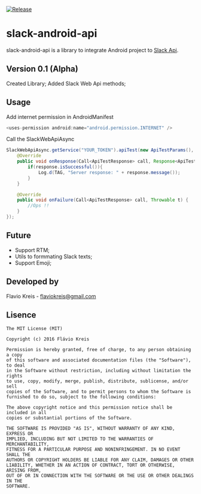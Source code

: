 [![Release](https://jitpack.io/v/User/Repo.svg)](https://jitpack.io/#flaviokreis/slack-android-api)

# slack-android-api

slack-android-api is a library to integrate Android project to [Slack Api](https://api.slack.com).

## Version 0.1 (Alpha)
Created Library;
Added Slack Web Api methods;

## Usage

Add internet permission in AndroidManifest
```java
<uses-permission android:name="android.permission.INTERNET" />
```

Call the SlackWebApiAsync
```java
SlackWebApiAsync.getService("YOUR_TOKEN").apiTest(new ApiTestParams(), new Callback<ApiTestResponse>() {
    @Override
    public void onResponse(Call<ApiTestResponse> call, Response<ApiTestResponse> response) {
        if(response.isSuccessful()){
            Log.d(TAG, "Server response: " + response.message());
        }
    }

    @Override
    public void onFailure(Call<ApiTestResponse> call, Throwable t) {
        //Ops !!
    }
});
```


## Future

- Support RTM; 
- Utils to formmating Slack texts;
- Support Emoji;

## Developed by

Flavio Kreis - [flaviokreis@gmail.com](mailto:flaviokreis@gmail.com)

## Lisence

```
The MIT License (MIT)

Copyright (c) 2016 Flávio Kreis

Permission is hereby granted, free of charge, to any person obtaining a copy
of this software and associated documentation files (the "Software"), to deal
in the Software without restriction, including without limitation the rights
to use, copy, modify, merge, publish, distribute, sublicense, and/or sell
copies of the Software, and to permit persons to whom the Software is
furnished to do so, subject to the following conditions:

The above copyright notice and this permission notice shall be included in all
copies or substantial portions of the Software.

THE SOFTWARE IS PROVIDED "AS IS", WITHOUT WARRANTY OF ANY KIND, EXPRESS OR
IMPLIED, INCLUDING BUT NOT LIMITED TO THE WARRANTIES OF MERCHANTABILITY,
FITNESS FOR A PARTICULAR PURPOSE AND NONINFRINGEMENT. IN NO EVENT SHALL THE
AUTHORS OR COPYRIGHT HOLDERS BE LIABLE FOR ANY CLAIM, DAMAGES OR OTHER
LIABILITY, WHETHER IN AN ACTION OF CONTRACT, TORT OR OTHERWISE, ARISING FROM,
OUT OF OR IN CONNECTION WITH THE SOFTWARE OR THE USE OR OTHER DEALINGS IN THE
SOFTWARE.
```

